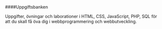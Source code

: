 ####Uppgiftsbanken

Uppgifter, övningar och laborationer i HTML, CSS, JavaScript, PHP, SQL för att du skall få öva dig i webbprogrammering och webbutveckling.
